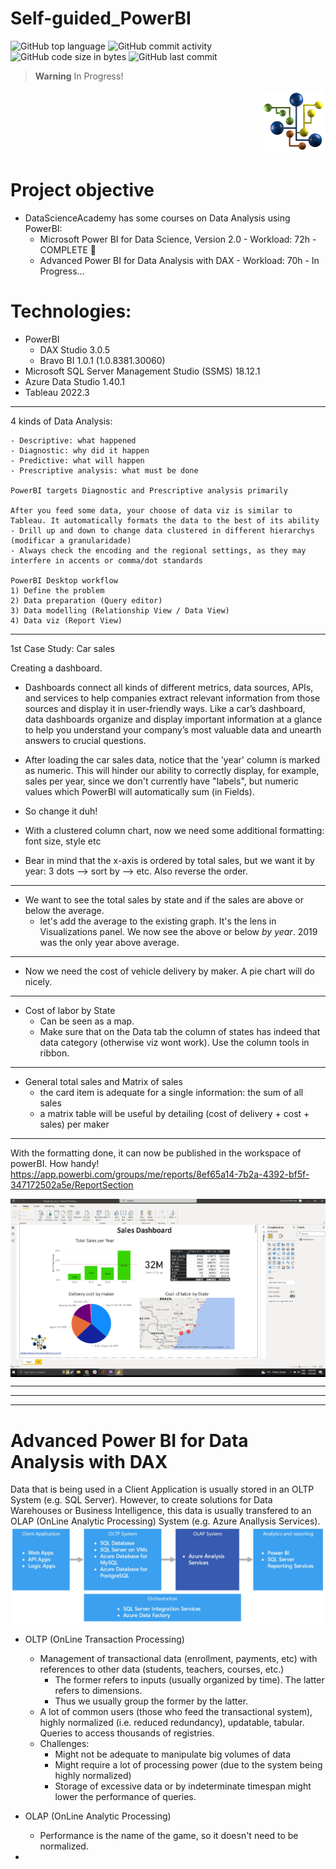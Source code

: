 # Self-guided_PowerBI

![GitHub top language](https://img.shields.io/github/languages/top/hbatistuzzo/Self-guided_PowerBI)
![GitHub commit activity](https://img.shields.io/github/commit-activity/m/hbatistuzzo/Self-guided_PowerBI)
![GitHub code size in bytes](https://img.shields.io/github/languages/code-size/hbatistuzzo/Self-guided_PowerBI)
![GitHub last commit](https://img.shields.io/github/last-commit/hbatistuzzo/Self-guided_PowerBI)

> __Warning__  In Progress!
<p align="right"><img src="images/18689183.png" width="20% "alt="Logo"></p>

# Project objective

- DataScienceAcademy has some courses on Data Analysis using PowerBI:
	- Microsoft Power BI for Data Science, Version 2.0 - Workload: 72h - COMPLETE 🤘
	- Advanced Power BI for Data Analysis with DAX - Workload: 70h - In Progress...

# Technologies:
- PowerBI
	- DAX Studio 3.0.5
	- Bravo BI 1.0.1 (1.0.8381.30060)
- Microsoft SQL Server Management Studio (SSMS) 18.12.1
- Azure Data Studio 1.40.1
- Tableau 2022.3

---

4 kinds of Data Analysis:

	- Descriptive: what happened
	- Diagnostic: why did it happen
	- Predictive: what will happen
	- Prescriptive analysis: what must be done

	PowerBI targets Diagnostic and Prescriptive analysis primarily

	After you feed some data, your choose of data viz is similar to Tableau. It automatically formats the data to the best of its ability
	- Drill up and down to change data clustered in different hierarchys (modificar a granularidade)
	- Always check the encoding and the regional settings, as they may interfere in accents or comma/dot standards

	PowerBI Desktop workflow
	1) Define the problem
	2) Data preparation (Query editor)
	3) Data modelling (Relationship View / Data View)
	4) Data viz (Report View)

---

1st Case Study: Car sales

Creating a dashboard.
- Dashboards connect all kinds of different metrics, data sources, APIs, and services to help companies extract relevant information from those sources and display it in user-friendly ways. Like a car’s dashboard, data dashboards organize and display important information at a glance to help you understand your company’s most valuable data and unearth answers to crucial questions.

- After loading the car sales data, notice that the 'year' column is marked as numeric. This will hinder our ability to correctly display, for example, sales per year, since we don't currently have "labels", but numeric values which PowerBI will automatically sum (in Fields).
- So change it duh!
- With a clustered column chart, now we need some additional formatting: font size, style etc
- Bear in mind that the x-axis is ordered by total sales, but we want it by year: 3 dots --> sort by --> etc. Also reverse the order.

---

- We want to see the total sales by state and if the sales are above or below the average.
	- let's add the average to the existing graph. It's the lens in Visualizations panel. We now see the above or below _by_ _year_. 2019 was the only year above average.

---

- Now we need the cost of vehicle delivery by maker. A pie chart will do nicely.

---

- Cost of labor by State
	- Can be seen as a map.
	- Make sure that on the Data tab the column of states has indeed that data category (otherwise viz wont work). Use the column tools in ribbon.

---

- General total sales and Matrix of sales
	- the card item is adequate for a single information: the sum of all sales
	- a matrix table will be useful by detailing (cost of delivery + cost + sales) per maker

---

With the formatting done, it can now be published in the workspace of powerBI.
How handy! https://app.powerbi.com/groups/me/reports/8ef65a14-7b2a-4392-bf5f-347172502a5e/ReportSection

<div align="center">
     <img align="center" alt="hh" src="images/howhandy.png" />
</div>

---
---
---

# Advanced Power BI for Data Analysis with DAX

Data that is being used in a Client Application is usually stored in an OLTP System (e.g. SQL Server). However, to create solutions for Data Warehouses or Business Intelligence,
this data is usually transfered to an OLAP (OnLine Analytic Processing) System (e.g. Azure Anallysis Services).
<img align="center" alt="geral" src="images/geral.png" />

- OLTP (OnLine Transaction Processing)
	- Management of transactional data (enrollment, payments, etc) with references to other data (students, teachers, courses, etc.)
		- The former refers to inputs (usually organized by time). The latter refers to dimensions.
		- Thus we usually group the former by the latter.
	- A lot of common users (those who feed the transactional system), highly normalized (i.e. reduced redundancy), updatable, tabular. Queries to access thousands of registries.
	- Challenges:
		- Might not be adequate to manipulate big volumes of data
		- Might require a lot of processing power (due to the system being highly normalized)
		- Storage of excessive data or by indeterminate timespan might lower the performance of queries.
- OLAP (OnLine Analytic Processing)
	- Performance is the name of the game, so it doesn't need to be normalized.


-